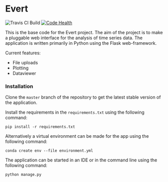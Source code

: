 # Evert

![Travis CI Build](https://travis-ci.org/evert-platform/evertbase.svg?branch=master "Travis CI Build")
[![Code Health](https://landscape.io/github/evert-platform/evertdevelop/master/landscape.svg?style=plastic)](https://landscape.io/github/evert-platform/evertbase/evertdevelop_pytest)

This is the base code for the Evert project. The aim of the project is to make a
pluggable web interface for the analysis of time series data.
The application is written primarily in Python using the Flask web-framework.

Current features:
* File uploads
* Plotting
* Dataviewer


### Installation
Clone the `master` branch of the repository to get the latest stable version of the application.

Install the requirements in the `requirements.txt` using the following command:

`pip install -r requirements.txt`

Alternatively a virtual environment can be made for the app using the following command:

`conda create env --file environment.yml`

The application can be started in an IDE or in the command line using the following command:

`python manage.py`


